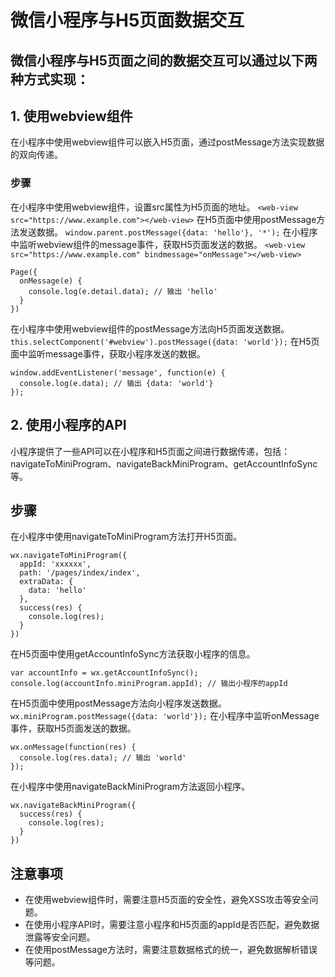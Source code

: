 
# 微信小程序与H5页面数据交互
## 微信小程序与H5页面之间的数据交互可以通过以下两种方式实现：

## 1. 使用webview组件
在小程序中使用webview组件可以嵌入H5页面，通过postMessage方法实现数据的双向传递。

### 步骤
 在小程序中使用webview组件，设置src属性为H5页面的地址。
` <web-view src="https://www.example.com"></web-view> `
 在H5页面中使用postMessage方法发送数据。
`window.parent.postMessage({data: 'hello'}, '*');`
 在小程序中监听webview组件的message事件，获取H5页面发送的数据。
`<web-view src="https://www.example.com" bindmessage="onMessage"></web-view>`
```
Page({
  onMessage(e) {
    console.log(e.detail.data); // 输出 'hello'
  }
})
```
 在小程序中使用webview组件的postMessage方法向H5页面发送数据。
`this.selectComponent('#webview').postMessage({data: 'world'});`
 在H5页面中监听message事件，获取小程序发送的数据。
```
window.addEventListener('message', function(e) {
  console.log(e.data); // 输出 {data: 'world'}
});
```
## 2. 使用小程序的API
 小程序提供了一些API可以在小程序和H5页面之间进行数据传递，包括：navigateToMiniProgram、navigateBackMiniProgram、getAccountInfoSync等。

## 步骤
 在小程序中使用navigateToMiniProgram方法打开H5页面。
```
wx.navigateToMiniProgram({
  appId: 'xxxxxx',
  path: '/pages/index/index',
  extraData: {
    data: 'hello'
  },
  success(res) {
    console.log(res);
  }
})
```
 在H5页面中使用getAccountInfoSync方法获取小程序的信息。
```
var accountInfo = wx.getAccountInfoSync();
console.log(accountInfo.miniProgram.appId); // 输出小程序的appId
```
 在H5页面中使用postMessage方法向小程序发送数据。
`wx.miniProgram.postMessage({data: 'world'});`
 在小程序中监听onMessage事件，获取H5页面发送的数据。
```
wx.onMessage(function(res) {
  console.log(res.data); // 输出 'world'
});
```
 在小程序中使用navigateBackMiniProgram方法返回小程序。
```
wx.navigateBackMiniProgram({
  success(res) {
    console.log(res);
  }
})
```
## 注意事项
- 在使用webview组件时，需要注意H5页面的安全性，避免XSS攻击等安全问题。
- 在使用小程序API时，需要注意小程序和H5页面的appId是否匹配，避免数据泄露等安全问题。
- 在使用postMessage方法时，需要注意数据格式的统一，避免数据解析错误等问题。